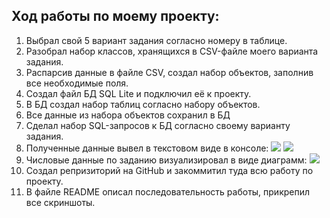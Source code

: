 ## Ход работы по моему проекту:
1) Выбрал свой 5 вариант задания согласно номеру в таблице.
2) Разобрал набор классов, хранящихся в CSV-файле моего варианта задания.
3) Распарсив данные в файле CSV, создал набор объектов, заполнив все необходимые поля.
4) Создал файл БД SQL Lite и подключил её к проекту.
5) В БД создал набор таблиц согласно набору объектов.
6) Все данные из набора объектов сохранил в БД
7) Сделал набор SQL-запросов к БД согласно своему варианту задания.
8) Полученные данные вывел в текстовом виде в консоле:
   ![](https://sun9-44.userapi.com/impg/WdNWSpETnP9EGCkDjpT33_6-Ch0vlVLZOxvcZA/pb7KRZWeT6c.jpg?size=192x909&quality=96&sign=c64ed6e4cf8e06d6a41938f2c7b98a23&type=album)
   ![](https://sun9-62.userapi.com/impg/dgvBtzkz3U921WnSicHGRJjwnz7XZvPxzZVHcQ/s3SJ8a2nQaQ.jpg?size=858x306&quality=95&sign=bc779648c87cdcb006a0cccde62569bc&type=album)
9)  Числовые данные по заданию визуализировал в виде диаграмм:
    ![](https://sun9-32.userapi.com/impg/Y-j3Y-BAAiUSqkVVjikteBm0917BY_8pKLQ7Dw/bArgG4iZdyE.jpg?size=1105x780&quality=96&sign=4259a1e6763cf3c1f1835484d7ddfbdf&type=album)
10) Создал репризиторий на GitHub и закоммитил туда всю работу по проекту.
11) В файле README описал последовательность работы, прикрепил все скриншоты.
